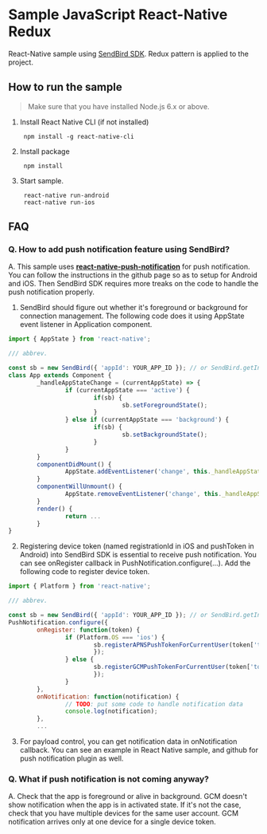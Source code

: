 # Sample JavaScript React-Native Redux

React-Native sample using [SendBird SDK](https://github.com/smilefam/SendBird-SDK-JavaScript).
Redux pattern is applied to the project.

## How to run the sample

> Make sure that you have installed Node.js 6.x or above.

1. Install React Native CLI (if not installed)

        npm install -g react-native-cli

2. Install package

        npm install

3. Start sample.

        react-native run-android
        react-native run-ios

## FAQ

### Q. **How to add push notification feature using SendBird?**

A. This sample uses **[react-native-push-notification](https://github.com/zo0r/react-native-push-notification)** for push notification. You can follow the instructions in the github page so as to setup for Android and iOS. Then SendBird SDK requires more treaks on the code to handle the push notification properly.

1. SendBird should figure out whether it's foreground or background for connection management. The following code does it using AppState event listener in Application component.

```javascript
import { AppState } from 'react-native';

/// abbrev.

const sb = new SendBird({ 'appId': YOUR_APP_ID }); // or SendBird.getInstance() if SendBird is already initialized
class App extends Component {
        _handleAppStateChange = (currentAppState) => {
                if (currentAppState === 'active') {
                        if(sb) {
                                sb.setForegroundState();
                        }
                } else if (currentAppState === 'background') {
                        if(sb) {
                                sb.setBackgroundState();
                        }
                }
        }
        componentDidMount() {
                AppState.addEventListener('change', this._handleAppStateChange);
        }
        componentWillUnmount() {
                AppState.removeEventListener('change', this._handleAppStateChange);
        }
        render() {
                return ...
        }
}
```

2. Registering device token (named registrationId in iOS and pushToken in Android) into SendBird SDK is essential to receive push notification. You can see onRegister callback in PushNotification.configure(...). Add the following code to register device token.

```javascript
import { Platform } from 'react-native';

/// abbrev.

const sb = new SendBird({ 'appId': YOUR_APP_ID }); // or SendBird.getInstance() if SendBird is already initialized
PushNotification.configure({
        onRegister: function(token) {
                if (Platform.OS === 'ios') {
                        sb.registerAPNSPushTokenForCurrentUser(token['token'], function(result, error) {
                        });
                } else {
                        sb.registerGCMPushTokenForCurrentUser(token['token'], function(result, error) {
                        });
                }
        },
        onNotification: function(notification) {
                // TODO: put some code to handle notification data
                console.log(notification);
        },
        ...
```

3. For payload control, you can get notification data in onNotification callback. You can see an example in React Native sample, and github for push notification plugin as well.

### Q. **What if push notification is not coming anyway?**

A. Check that the app is foreground or alive in background. GCM doesn't show notification when the app is in activated state. If it's not the case, check that you have multiple devices for the same user account. GCM notification arrives only at one device for a single device token.